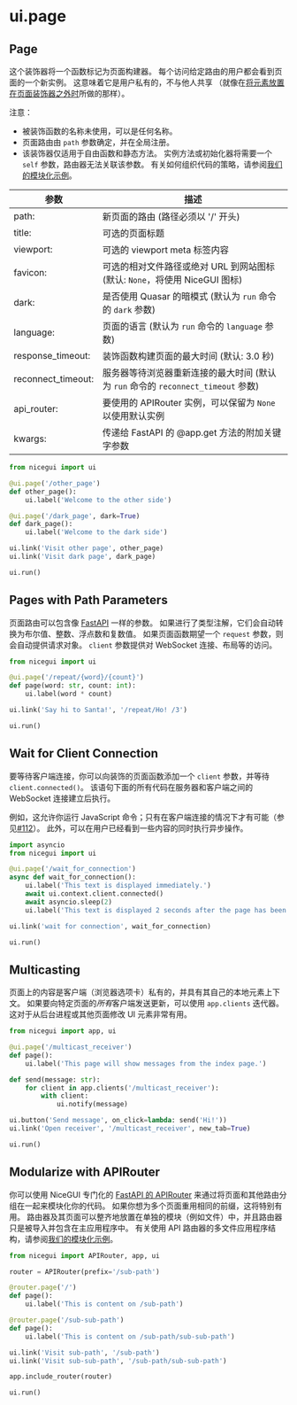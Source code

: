 # ui.page

## Page

这个装饰器将一个函数标记为页面构建器。
每个访问给定路由的用户都会看到页面的一个新实例。
这意味着它是用户私有的，不与他人共享
（就像在[将元素放置在页面装饰器之外时](https://nicegui.io/documentation/section_pages_routing#auto-index_page)所做的那样）。

注意：

*   被装饰函数的名称未使用，可以是任何名称。
*   页面路由由 `path` 参数确定，并在全局注册。
*   该装饰器仅适用于自由函数和静态方法。
实例方法或初始化器将需要一个 `self` 参数，路由器无法关联该参数。
有关如何组织代码的策略，请参阅[我们的模块化示例](https://github.com/zauberzeug/nicegui/tree/main/examples/modularization/)。

| 参数 | 描述 |
| --- | --- |
| path: | 新页面的路由 (路径必须以 '/' 开头) |
| title: | 可选的页面标题 |
| viewport: | 可选的 viewport meta 标签内容 |
| favicon: | 可选的相对文件路径或绝对 URL 到网站图标 (默认: `None`，将使用 NiceGUI 图标) |
| dark: | 是否使用 Quasar 的暗模式 (默认为 `run` 命令的 `dark` 参数) |
| language: | 页面的语言 (默认为 `run` 命令的 `language` 参数) |
| response_timeout: | 装饰函数构建页面的最大时间 (默认: 3.0 秒) |
| reconnect_timeout: | 服务器等待浏览器重新连接的最大时间 (默认为 `run` 命令的 `reconnect_timeout` 参数) |
| api_router: | 要使用的 APIRouter 实例，可以保留为 `None` 以使用默认实例 |
| kwargs: | 传递给 FastAPI 的 @app.get 方法的附加关键字参数 |

```python
from nicegui import ui

@ui.page('/other_page')
def other_page():
    ui.label('Welcome to the other side')

@ui.page('/dark_page', dark=True)
def dark_page():
    ui.label('Welcome to the dark side')

ui.link('Visit other page', other_page)
ui.link('Visit dark page', dark_page)

ui.run()
```

## Pages with Path Parameters

页面路由可以包含像 [FastAPI](https://fastapi.tiangolo.com/tutorial/path-params/) 一样的参数。
如果进行了类型注解，它们会自动转换为布尔值、整数、浮点数和复数值。
如果页面函数期望一个 `request` 参数，则会自动提供请求对象。
`client` 参数提供对 WebSocket 连接、布局等的访问。

```python
from nicegui import ui

@ui.page('/repeat/{word}/{count}')
def page(word: str, count: int):
    ui.label(word * count)

ui.link('Say hi to Santa!', '/repeat/Ho! /3')

ui.run()
```

## Wait for Client Connection

要等待客户端连接，你可以向装饰的页面函数添加一个 `client` 参数，并等待 `client.connected()`。
该语句下面的所有代码在服务器和客户端之间的 WebSocket 连接建立后执行。

例如，这允许你运行 JavaScript 命令；只有在客户端连接的情况下才有可能（参见[#112](https://github.com/zauberzeug/nicegui/issues/112)）。
此外，可以在用户已经看到一些内容的同时执行异步操作。

```python
import asyncio
from nicegui import ui

@ui.page('/wait_for_connection')
async def wait_for_connection():
    ui.label('This text is displayed immediately.')
    await ui.context.client.connected()
    await asyncio.sleep(2)
    ui.label('This text is displayed 2 seconds after the page has been fully loaded.')

ui.link('wait for connection', wait_for_connection)

ui.run()
```

## Multicasting

页面上的内容是客户端（浏览器选项卡）私有的，并具有其自己的本地元素上下文。
如果要向特定页面的*所有*客户端发送更新，可以使用 `app.clients` 迭代器。
这对于从后台进程或其他页面修改 UI 元素非常有用。

```python
from nicegui import app, ui

@ui.page('/multicast_receiver')
def page():
    ui.label('This page will show messages from the index page.')

def send(message: str):
    for client in app.clients('/multicast_receiver'):
        with client:
            ui.notify(message)

ui.button('Send message', on_click=lambda: send('Hi!'))
ui.link('Open receiver', '/multicast_receiver', new_tab=True)

ui.run()
```

## Modularize with APIRouter

你可以使用 NiceGUI 专门化的 [FastAPI 的 APIRouter](https://fastapi.tiangolo.com/tutorial/bigger-applications/?h=apirouter#apirouter) 来通过将页面和其他路由分组在一起来模块化你的代码。
如果你想为多个页面重用相同的前缀，这将特别有用。
路由器及其页面可以整齐地放置在单独的模块（例如文件）中，并且路由器只是被导入并包含在主应用程序中。
有关使用 API 路由器的多文件应用程序结构，请参阅[我们的模块化示例](https://github.com/zauberzeug/nicegui/blob/main/examples/modularization/api_router_example.py)。

```python
from nicegui import APIRouter, app, ui

router = APIRouter(prefix='/sub-path')

@router.page('/')
def page():
    ui.label('This is content on /sub-path')

@router.page('/sub-sub-path')
def page():
    ui.label('This is content on /sub-path/sub-sub-path')

ui.link('Visit sub-path', '/sub-path')
ui.link('Visit sub-sub-path', '/sub-path/sub-sub-path')

app.include_router(router)

ui.run()
```
